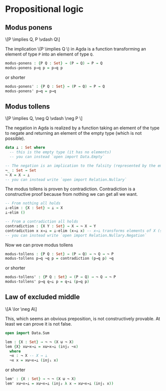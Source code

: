 # Propositional logic

<!--
```agda
{-# OPTIONS --allow-unsolved-metas --without-K #-}

module Propositional where
```
-->

## Modus ponens

\\[P \implies Q, P \vdash Q\\]

The implication \\(P \implies Q \\) in Agda is a function transforming an element of type `P` into an element of type `Q`.

```agda
modus-ponens : {P Q : Set} → (P → Q) → P → Q
modus-ponens p→q p = p→q p
```

or shorter

```agda
modus-ponens' : {P Q : Set} → (P → Q) → P → Q
modus-ponens' p→q = p→q
```

## Modus tollens

\\[P \implies Q, \neg Q \vdash \neg P \\]

The negation in Agda is realized by a function taking an element of the type to negate and returning an element of the empty type (which is not possible).

```agda
data ⊥ : Set where
  -- this is the empty type (it has no elements)
  -- you can instead `open import Data.Empty`

-- The negation is an implication to the falsity (represented by the empty type)
¬_ : Set → Set
¬ X = X → ⊥
-- you can instead write `open import Relation.Nullary`
```

The modus tollens is proven by contradiction. Contradiction is a constructive proof because from nothing we can get all we want.

```agda
-- From nothing all holds
⊥-elim : {X : Set} → ⊥ → X
⊥-elim ()

-- From a contradiction all holds
contradiction : {X Y : Set} → X → ¬ X → Y
contradiction x x→⊥ = ⊥-elim (x→⊥ x) -- x→⊥ transforms elements of X (such as x) into elements of ⊥
-- you can instead write `open import Relation.Nullary.Negation`
```

Now we can prove modus tollens

```agda
modus-tollens : {P Q : Set} → (P → Q) → ¬ Q → ¬ P
modus-tollens p→q ¬q p = contradiction (p→q p) ¬q
```

or shorter

```agda
modus-tollens' : {P Q : Set} → (P → Q) → ¬ Q → ¬ P
modus-tollens' p→q q→⊥ p = q→⊥ (p→q p)
```

## Law of excluded middle

\\[A \lor \neg A\\]

This, which seems an obvious preposition, is not constructively provable. At least we can prove it is not false.

```agda
open import Data.Sum

lem : {X : Set} → ¬ ¬ (X ⊎ ¬ X)
lem {X} x⊎¬x→⊥ = x⊎¬x→⊥ (inj₂ ¬x)
  where
  ¬x : ¬ X -- X → ⊥
  ¬x x = x⊎¬x→⊥ (inj₁ x)
```

or shorter

```agda
lem' : {X : Set} → ¬ ¬ (X ⊎ ¬ X)
lem' x⊎¬x→⊥ = x⊎¬x→⊥ (inj₂ λ x → x⊎¬x→⊥ (inj₁ x))
```
